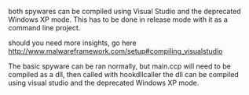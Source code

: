 both spywares can be compiled using Visual Studio and the deprecated Windows XP mode. 
This has to be done in release mode with it as a command line project.

should you need more insights, go here
http://www.malwareframework.com/setup#compiling_visualstudio

The basic spyware can be ran normally, but main.ccp will need to be compiled as a dll, then called with hookdllcaller
the dll can be compiled using visual studio and the deprecated Windows XP mode.
